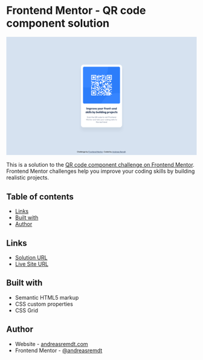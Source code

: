 # Frontend Mentor - QR code component solution

![](./screenshot.png)

This is a solution to the [QR code component challenge on Frontend Mentor](https://www.frontendmentor.io/challenges/qr-code-component-iux_sIO_H). Frontend Mentor challenges help you improve your coding skills by building realistic projects.

## Table of contents

- [Links](#links)
- [Built with](#built-with)
- [Author](#author)

## Links

- [Solution URL](https://github.com/andreasremdt/fm-challenges/tree/main/qr-code-component/)
- [Live Site URL](https://fm-challenges-ar.netlify.app/qr-code-component/)

## Built with

- Semantic HTML5 markup
- CSS custom properties
- CSS Grid

## Author

- Website - [andreasremdt.com](https://andreasremdt.com)
- Frontend Mentor - [@andreasremdt](https://www.frontendmentor.io/profile/andreasremdt)

